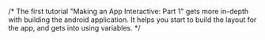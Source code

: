 /*
The first tutorial "Making an App Interactive: Part 1" gets more in-depth with building the android application. It helps you start to build the layout for the app, and gets into using variables.
*/
